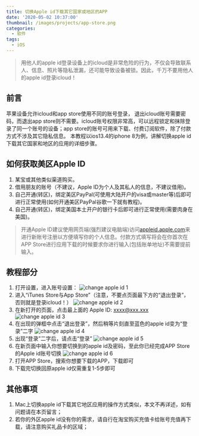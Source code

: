 ```yaml
---
title: 切换Apple id下载其它国家或地区的APP
date: '2020-05-02 10:37:00'
thumbnail: /images/projects/app-store.png
categories:
  - 软件
tags:
  - iOS
---
```


> 用他人的apple id登录设备上的icloud是非常危险的行为，不仅会导致联系人、信息、照片等隐私泄漏，还可能导致设备被锁。因此，千万不要用他人的apple id登录icloud！

<!--more-->

## 前言

苹果设备允许icloud和app store使用不同的账号登录， 退出icloud账号需要密码，而退出app store则不需要。icloud账号权限非常高，可以远程锁定和抹除登录了同一个账号的设备；app store的账号可用来下载、付费订阅软件，除了付款方式不涉及其它隐私信息。
本教程以ios13.4的iphone 8为例，讲解切换apple id下载其它国家和地区的应用的详细步骤。

## 如何获取美区Apple ID

1. 某宝或其他类似渠道购买。
2. 借用朋友的账号（不建议，Apple ID为个人及其私人的信息，不建议借用)。
3. 自己开通(转区)，绑定美区PayPal(可使用大陆开户的visa或master等)后即可进行正常使用(如何开通美区PayPal谷歌一下就有教程)。
4. 自己开通(转区)，绑定美国本土开户的银行卡后即可进行正常使用(需要肉身在美国)。

> 开通Apple ID建议使用网页端(强烈建议电脑端)访问[appleid.apple.com](https://appleid.apple.com 'appleid.apple.com')来进行新账号注册以方便填写你的个人信息。付款方式填写将会在你首次在APP Store进行应用下载的时候要求你进行输入(包括账单地址)不需要提前输入。

## 教程部分

1. 打开设置，进入账号设置：
   ![change apple id 1](https://fp1.fghrsh.net/2020/05/02/d21b9ceee3bdf3ac0e4a17da3e6e9e10.png!q80.jpeg 'change apple id 1')
2. 进入“iTunes Store与App Store”（注意，不要点页面最下方的“退出登录”，否则就是登录icloud！）
   ![change apple id 2](https://fp1.fghrsh.net/2020/05/02/b9a56a05ec3ec9caa478c5ce65f9ea36.png!q80.jpeg 'change apple id 2')
3. 在新打开的页面，点击最上面的 Apple ID: xxxx@xxx.xxx
   ![change apple id 3](https://fp1.fghrsh.net/2020/05/02/4fb8e5b5bd68c6823dfd44bca4d9bbfc.png!q80.jpeg 'change apple id 3')
4. 在出现的弹框中点击“退出登录”，然后稍等片刻直至蓝色的apple id变为“登录”二字
   ![change apple id 4](https://fp1.fghrsh.net/2020/05/02/7a6dbe6373130402553432414dde9a9f.png!q80.jpeg 'change apple id 4')
5. 出现“登录”二字后，请点击“登录”
   ![change apple id 5](https://fp1.fghrsh.net/2020/05/02/fa4fcb2e4a1bd41d6faa2754068631c6.png!q80.jpeg 'change apple id 5')
6. 在新页面中输入你想要切换到的apple id及密码，至此你已经完成APP Store的Apple id账号切换
   ![change apple id 6](https://fp1.fghrsh.net/2020/05/02/bdf3b3db76252b06bdb1d6fd231cf978.png!q80.jpeg 'change apple id 6')
7. 打开APP Store，搜索你想要下载的APP，下载即可
8. 下载完切换回原apple id仅需重复1-5步即可

## 其他事项

1. Mac上切换apple id下载其它地区应用的操作方式类似，本文不再详述，如有问题请在本页留言；
2. 若你的外区apple id没有你的需求，请自行在淘宝购买充值卡给账号充值再下载，请注意购买礼品卡的区域；
